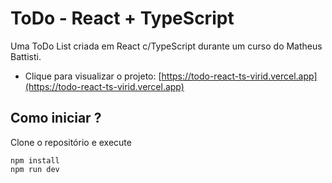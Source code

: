 # ToDo - React + TypeScript
Uma ToDo List criada em React c/TypeScript durante um curso do Matheus Battisti.
- Clique para visualizar o projeto: [https://todo-react-ts-virid.vercel.app](https://todo-react-ts-virid.vercel.app)


## Como iniciar ?
Clone o repositório e execute
```
npm install
npm run dev
```
